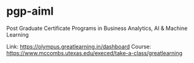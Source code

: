 # pgp-aiml
Post Graduate Certificate Programs in Business Analytics, AI &amp; Machine Learning

Link: https://olympus.greatlearning.in/dashboard
Course: https://www.mccombs.utexas.edu/execed/take-a-class/greatlearning
